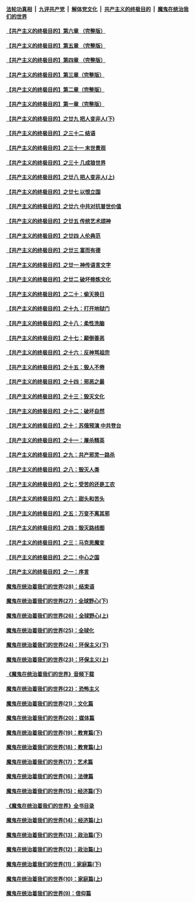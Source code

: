 ####  [法轮功真相](../../../../basic/blob/master/README.md?t=03030353) &nbsp;|&nbsp; [九评共产党](../../../../9ping.md/blob/master/README.md?t=03030353) &nbsp;|&nbsp; [解体党文化](../../../../jtdwh.md/blob/master/README.md?t=03030353)  &nbsp;|&nbsp; [共产主义的终极目的](../../../../gczydzjmd.md/blob/master/README.md?t=03030353) &nbsp;|&nbsp; [魔鬼在统治我们的世界](../../../../mgztzwmdsj.md/blob/master/README.md?t=03030353) 

#### [【共产主义的终极目的】第六章 （完整版）](../pages/nsc422/n11428913.md?t=03030353) 

#### [【共产主义的终极目的】第五章 （完整版）](../pages/nsc422/n11428912.md?t=03030353) 

#### [【共产主义的终极目的】第四章 （完整版）](../pages/nsc422/n11428907.md?t=03030353) 

#### [【共产主义的终极目的】第三章（完整版）](../pages/nsc422/n11428848.md?t=03030353) 

#### [【共产主义的终极目的】第二章（完整版）](../pages/nsc422/n11428831.md?t=03030353) 

#### [【共产主义的终极目的】第一章（完整版）](../pages/nsc422/n11417651.md?t=03030353) 

#### [【共产主义的终极目的】之廿九 把人变非人(下)](../pages/nsc422/n11344140.md?t=03030353) 

#### [【共产主义的终极目的】之三十二 结语](../pages/nsc422/n11360535.md?t=03030353) 

#### [【共产主义的终极目的】之三十一 末世景观](../pages/nsc422/n11351129.md?t=03030353) 

#### [【共产主义的终极目的】之三十 几成狼世界](../pages/nsc422/n11348280.md?t=03030353) 

#### [【共产主义的终极目的】之廿八 把人变非人(上)](../pages/nsc422/n11340492.md?t=03030353) 

#### [【共产主义的终极目的】之廿七 以恨立国](../pages/nsc422/n11336944.md?t=03030353) 

#### [【共产主义的终极目的】之廿六 中共对抗普世价值](../pages/nsc422/n11324785.md?t=03030353) 

#### [【共产主义的终极目的】之廿五 传统艺术颂神](../pages/nsc422/n11296396.md?t=03030353) 

#### [【共产主义的终极目的】之廿四 人伦典范](../pages/nsc422/n11296397.md?t=03030353) 

#### [【共产主义的终极目的】之廿三 富而有德](../pages/nsc422/n11283598.md?t=03030353) 

#### [【共产主义的终极目的】之廿一 神传语言文字](../pages/nsc422/n11263265.md?t=03030353) 

#### [【共产主义的终极目的】之廿二 破坏修炼文化](../pages/nsc422/n11245728.md?t=03030353) 

#### [【共产主义的终极目的】之二十：偷天换日](../pages/nsc422/n11238846.md?t=03030353) 

#### [【共产主义的终极目的】之十九：打开地狱门](../pages/nsc422/n11206376.md?t=03030353) 

#### [【共产主义的终极目的】之十八：柔性洗脑](../pages/nsc422/n11199994.md?t=03030353) 

#### [【共产主义的终极目的】之十七：颠倒善恶](../pages/nsc422/n11179782.md?t=03030353) 

#### [【共产主义的终极目的】之十六：反神骂祖宗](../pages/nsc422/n11166798.md?t=03030353) 

#### [【共产主义的终极目的】之十五：毁人不倦](../pages/nsc422/n11166792.md?t=03030353) 

#### [【共产主义的终极目的】之十四：邪恶之最](../pages/nsc422/n11150249.md?t=03030353) 

#### [【共产主义的终极目的】之十三：毁灭文化](../pages/nsc422/n11135227.md?t=03030353) 

#### [【共产主义的终极目的】之十二：破坏自然](../pages/nsc422/n11135214.md?t=03030353) 

#### [【共产主义的终极目的】之十：苏俄预演 中共登台](../pages/nsc422/n11118424.md?t=03030353) 

#### [【共产主义的终极目的】之十一：屠杀精英](../pages/nsc422/n11118442.md?t=03030353) 

#### [【共产主义的终极目的】之九：共产邪灵一路杀](../pages/nsc422/n11114139.md?t=03030353) 

#### [【共产主义的终极目的】之八：毁灭人类](../pages/nsc422/n11108503.md?t=03030353) 

#### [【共产主义的终极目的】之七：受苦的还是工农](../pages/nsc422/n11101809.md?t=03030353) 

#### [【共产主义的终极目的】之六：甜头和苦头](../pages/nsc422/n11096971.md?t=03030353) 

#### [【共产主义的终极目的】之五：万变不离其邪](../pages/nsc422/n11091285.md?t=03030353) 

#### [【共产主义的终极目的】之四：毁灭路线图](../pages/nsc422/n11086284.md?t=03030353) 

#### [【共产主义的终极目的】之三：马克思魔变](../pages/nsc422/n11061941.md?t=03030353) 

#### [【共产主义的终极目的】之二：中心之国](../pages/nsc422/n11047728.md?t=03030353) 

#### [【共产主义的终极目的】之一：序言](../pages/nsc422/n11086077.md?t=03030353) 

#### [魔鬼在统治着我们的世界(28)：结束语](../pages/nsc422/n10936246.md?t=03030353) 

#### [魔鬼在统治着我们的世界(27)：全球野心(下)](../pages/nsc422/n10928319.md?t=03030353) 

#### [魔鬼在统治着我们的世界(26)：全球野心(上)](../pages/nsc422/n10900318.md?t=03030353) 

#### [魔鬼在统治着我们的世界(25)：全球化](../pages/nsc422/n10788205.md?t=03030353) 

#### [魔鬼在统治着我们的世界(24)：环保主义(下)](../pages/nsc422/n10695307.md?t=03030353) 

#### [魔鬼在统治着我们的世界(23)：环保主义(上)](../pages/nsc422/n10688613.md?t=03030353) 

#### [《魔鬼在统治着我们的世界》音频下载](../pages/nsc422/n10635553.md?t=03030353) 

#### [魔鬼在统治着我们的世界(22)：恐怖主义](../pages/nsc422/n10614727.md?t=03030353) 

#### [魔鬼在统治着我们的世界(21)：文化篇](../pages/nsc422/n10597706.md?t=03030353) 

#### [魔鬼在统治着我们的世界(20)：媒体篇](../pages/nsc422/n10586579.md?t=03030353) 

#### [魔鬼在统治着我们的世界(19)：教育篇(下)](../pages/nsc422/n10564808.md?t=03030353) 

#### [魔鬼在统治着我们的世界(18)：教育篇(上)](../pages/nsc422/n10526970.md?t=03030353) 

#### [魔鬼在统治着我们的世界(17)：艺术篇](../pages/nsc422/n10499093.md?t=03030353) 

#### [魔鬼在统治着我们的世界(16)：法律篇](../pages/nsc422/n10485969.md?t=03030353) 

#### [魔鬼在统治着我们的世界(15)：经济篇(下)](../pages/nsc422/n10469975.md?t=03030353) 

#### [《魔鬼在统治着我们的世界》全书目录](../pages/nsc422/n10464261.md?t=03030353) 

#### [魔鬼在统治着我们的世界(14)：经济篇(上)](../pages/nsc422/n10457370.md?t=03030353) 

#### [魔鬼在统治着我们的世界(13)：政治篇(下)](../pages/nsc422/n10448270.md?t=03030353) 

#### [魔鬼在统治着我们的世界(12)：政治篇(上)](../pages/nsc422/n10444576.md?t=03030353) 

#### [魔鬼在统治着我们的世界(11)：家庭篇(下)](../pages/nsc422/n10440961.md?t=03030353) 

#### [魔鬼在统治着我们的世界(10)：家庭篇(上)](../pages/nsc422/n10435448.md?t=03030353) 

#### [魔鬼在统治着我们的世界(9)：信仰篇](../pages/nsc422/n10432159.md?t=03030353) 

